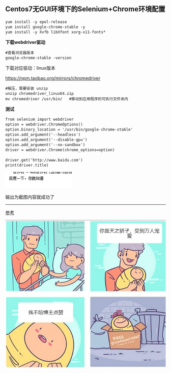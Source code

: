 ## Centos7无GUI环境下的Selenium+Chrome环境配置

```shell
yum install -y epel-release
yum install google-chrome-stable -y
yum install -y Xvfb libXfont xorg-x11-fonts*
```

**下载webdriver驱动**

```shell
#查看浏览器版本
google-chrome-stable -version
```

下载对应驱动：linux版本

https://npm.taobao.org/mirrors/chromedriver

```shell
#解压，需要安装 unzip
unzip chromedriver_linux64.zip
mv chromedriver /usr/bin/   #移动到应用程序的可执行文件夹内
```

**测试**

```shell
from selenium import webdriver
option = webdriver.ChromeOptions()
option.binary_location = '/usr/bin/google-chrome-stable'
option.add_argument('--headless')
option.add_argument('--disable-gpu')
option.add_argument('--no-sandbox')
driver = webdriver.Chrome(chrome_options=option)

driver.get('http://www.baidu.com')
print(driver.title)
```

![](https://github.com/zyl-fun/pic/blob/master/%E4%BC%81%E4%B8%9A%E5%BE%AE%E4%BF%A1%E6%88%AA%E5%9B%BE_20200630141000.png?raw=true)

输出为截图内容就成功了

------

[参考](https://www.jianshu.com/p/4592e83d9e81)

![](https://github.com/zyl-fun/pic/blob/master/%E6%88%91%E5%92%8C%E4%BD%A0%E5%A6%88%E5%A6%88%E4%BC%9A%E6%B0%B8%E8%BF%9C%E7%88%B1%E4%BD%A0.png?raw=true)
